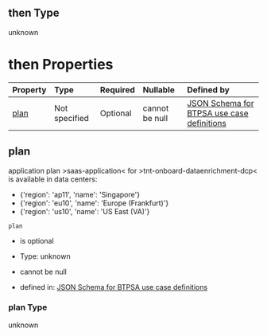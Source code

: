 ## then Type

unknown

# then Properties

| Property      | Type          | Required | Nullable       | Defined by                                                                                                                                                                                                                                      |
| :------------ | :------------ | :------- | :------------- | :---------------------------------------------------------------------------------------------------------------------------------------------------------------------------------------------------------------------------------------------- |
| [plan](#plan) | Not specified | Optional | cannot be null | [JSON Schema for BTPSA use case definitions](btpsa-usecase-properties-services-items-allof-2-then-allof-51-then-allof-0-then-properties-plan.md "undefined#/properties/services/items/allOf/2/then/allOf/51/then/allOf/0/then/properties/plan") |

## plan

application plan >saas-application< for >tnt-onboard-dataenrichment-dcp< is available in data centers:

*   {'region': 'ap11', 'name': 'Singapore'}
*   {'region': 'eu10', 'name': 'Europe (Frankfurt)'}
*   {'region': 'us10', 'name': 'US East (VA)'}

`plan`

*   is optional

*   Type: unknown

*   cannot be null

*   defined in: [JSON Schema for BTPSA use case definitions](btpsa-usecase-properties-services-items-allof-2-then-allof-51-then-allof-0-then-properties-plan.md "undefined#/properties/services/items/allOf/2/then/allOf/51/then/allOf/0/then/properties/plan")

### plan Type

unknown
